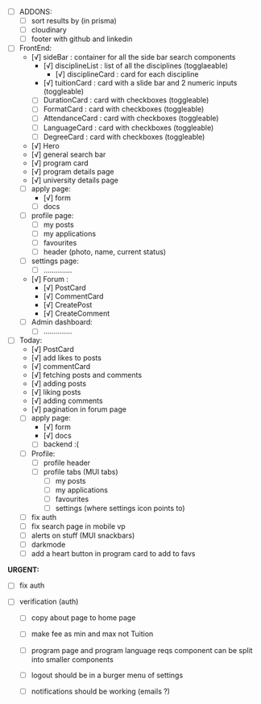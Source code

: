 

- [ ] ADDONS: 
  - [ ] sort results by (in prisma)
  - [ ] cloudinary 
  - [ ] footer with github and linkedin

- [ ] FrontEnd:   
  - [√] sideBar : container for all the side bar search components
    - [√] disciplineList : list of all the disciplines (togglaeable)
      - [√] disciplineCard : card for each discipline
    - [√] tuitionCard : card with a slide bar and 2 numeric inputs (toggleable)
    - [ ] DurationCard : card with checkboxes (toggleable)
    - [ ] FormatCard : card with checkboxes (toggleable)
    - [ ] AttendanceCard : card with checkboxes (toggleable)
    - [ ] LanguageCard : card with checkboxes (toggleable)
    - [ ] DegreeCard : card with checkboxes (toggleable)
  - [√] Hero 
  - [√] general search bar
  - [√] program card 
  - [√] program details page
  - [√] university details page
  - [ ] apply page:
    - [√] form 
    - [ ] docs 
  - [ ] profile page: 
    - [ ] my posts
    - [ ] my applications 
    - [ ] favourites 
    - [ ] header (photo, name, current status)
  - [ ] settings page:
    - [ ] ..............
  - [√]  Forum :
    - [√] PostCard 
    - [√] CommentCard
    - [√] CreatePost
    - [√] CreateComment
  - [ ] Admin dashboard: 
    - [ ] ..............
  
- [ ] Today:
  - [√] PostCard
  - [√] add likes to posts
  - [√] commentCard
  - [√] fetching posts and comments
  - [√] adding posts
  - [√] liking posts
  - [√] adding comments
  - [√] pagination in forum page
  - [ ] apply page: 
    - [√] form 
    - [√] docs 
    - [ ] backend :(
  - [ ] Profile:
    - [ ] profile header 
    - [ ] profile tabs (MUI tabs)
      - [ ] my posts
      - [ ] my applications
      - [ ] favourites
      - [ ] settings (where settings icon points to)
  - [ ] fix auth 
  - [ ] fix search page in mobile vp
  - [ ] alerts on stuff (MUI snackbars)
  - [ ] darkmode 
  - [ ] add a heart button in program card to add to favs 

**URGENT:**
- [ ] fix auth 


- [ ] verification (auth) 
  - [ ] copy about page to home page 
  - [ ] make fee as min and max not Tuition
  - [ ] program page and program language reqs component can be split into smaller components
  - [ ] logout should be in a burger menu of settings 
  - [ ] notifications should be working (emails ?)

